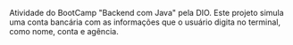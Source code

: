 Atividade do BootCamp "Backend com Java" pela DIO. Este projeto simula uma conta bancária com as informações que o usuário digita no terminal, como nome, conta e agência.
